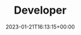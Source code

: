 ---
weight: 1200
title: "Developer"
description: "Additional information for developers building with Sputter."
icon: developer_mode
lead: ""
date: 2023-01-21T16:13:15+00:00
lastmod: 2023-01-21T16:13:15+00:00
draft: false
images: []
---